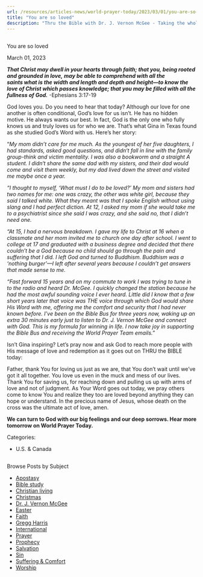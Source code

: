 ```yaml
---
url: /resources/articles-news/world-prayer-today/2023/03/01/you-are-so-loved
title: "You are so loved"
description: "Thru the Bible with Dr. J. Vernon McGee - Taking the whole Word to the whole world"
---
```







## 
 You are so loved


March 01, 2023
![]()




***That Christ may dwell in your hearts through faith; that you, being rooted and grounded in love, may be able to comprehend with all the saints what is the width and length and depth and height—to know the love of Christ which passes knowledge; that you may be filled with all the fullness of God.*** -Ephesians 3:17-19

God loves you. Do you need to hear that today? Although our love for one another is often conditional, God’s love for us isn’t. He has no hidden motive. He always wants our best. In fact, God is the only one who fully knows us and truly loves us for who we are. That’s what Gina in Texas found as she studied God’s Word with us. Here’s her story:

“*My mom didn’t care for me much. As the youngest of her five daughters, I had standards, asked good questions, and didn‘t fall in line with the family group-think and victim mentality. I was also a bookworm and a straight A student. I didn‘t share the same dad with my sisters, and their dad would come and visit them weekly, but my dad lived down the street and visited me maybe once a year.* 

*“I thought to myself, ‘What must I do to be loved?’ My mom and sisters had two names for me: one was crazy, the other was white girl, because they said I talked white. What they meant was that I spoke English without using slang and I had perfect diction. At 12, I asked my mom if she would take me to a psychiatrist since she said I was crazy, and she said no, that I didn’t need one.* 

*“At 15, I had a nervous breakdown. I gave my life to Christ at 16 when a classmate and her mom invited me to church one day after school. I went to college at 17 and graduated with a business degree and decided that there couldn’t be a God because no child should go through the pain and suffering that I did. I left God and turned to Buddhism. Buddhism was a ‘nothing burger’—I left after several years because I couldn’t get answers that made sense to me.* 

*“Fast forward 15 years and on my commute to work I was trying to tune in to the radio and heard Dr. McGee. I quickly changed the station because he had the most awful sounding voice I ever heard. Little did I know that a few short years later that voice was THE voice through which God would share His Word with me, offering me the comfort and security that I had never known before. I’ve been on the Bible Bus for three years now, waking up an extra 30 minutes early just to listen to Dr. J. Vernon McGee and connect with God. This is my formula for winning in life. I now take joy in supporting the Bible Bus and receiving the World Prayer Team emails.”*

Isn’t Gina inspiring? Let’s pray now and ask God to reach more people with His message of love and redemption as it goes out on THRU the BIBLE today:

Father, thank You for loving us just as we are, that You don’t wait until we’ve got it all together. You love us even in the muck and mess of our lives. Thank You for saving us, for reaching down and pulling us up with arms of love and not of judgment. As Your Word goes out today, we pray others come to know You and realize they too are loved beyond anything they can hope or understand. In the precious name of Jesus, whose death on the cross was the ultimate act of love, amen.

**We can turn to God with our big feelings and our deep sorrows. Hear more tomorrow on World Prayer Today.**



Categories: 


* U.S. & Canada









## 
 Browse Posts by Subject


* [Apostasy](/resources/articles-news/-in-tags/tags/Apostasy)
* [Bible study](/resources/articles-news/-in-tags/tags/Bible-study)
* [Christian living](/resources/articles-news/-in-tags/tags/Christian-living)
* [Christmas](/resources/articles-news/-in-tags/tags/Christmas)
* [Dr. J. Vernon McGee](/resources/articles-news/-in-tags/tags/Dr-J-Vernon-McGee)
* [Easter](/resources/articles-news/-in-tags/tags/easter)
* [Faith](/resources/articles-news/-in-tags/tags/Faith)
* [Gregg Harris](/resources/articles-news/-in-tags/tags/Gregg-Harris)
* [International](/resources/articles-news/-in-tags/tags/International)
* [Prayer](/resources/articles-news/-in-tags/tags/prayer)
* [Prophecy](/resources/articles-news/-in-tags/tags/Prophecy)
* [Salvation](/resources/articles-news/-in-tags/tags/Salvation)
* [Sin](/resources/articles-news/-in-tags/tags/sin)
* [Suffering & Comfort](/resources/articles-news/-in-tags/tags/Suffering-Comfort)
* [Worship](/resources/articles-news/-in-tags/tags/worship)






